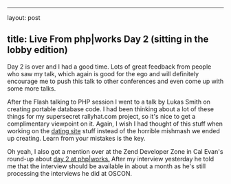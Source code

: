 <hr />

<p>layout: post</p>

<h2>title: Live From php|works Day 2 (sitting in the lobby edition)</h2>

<p>
Day 2 is over and I had a good time.  Lots of great feedback from people who saw my talk, which again is good for the ego and will definitely encourage me to push this talk to other conferences and even come up with some more talks.
</p>

<p>
After the Flash talking to PHP session I went to a talk by Lukas Smith on creating portable database code.  I had been thinking about a lot of these things for my supersecret rallyhat.com project, so it's nice to get a complimentary viewpoint on it.  Again, I wish I had thought of this stuff when working on the <a href="http://www.sexsearch.com">dating site</a> stuff instead of the horrible mishmash we ended up creating.  Learn from your mistakes is the key.
</p>

<p>
Oh yeah, I also got a mention over at the Zend Developer Zone in Cal Evan's round-up about <a href="http://devzone.zend.com/node/view/id/916">day 2 at php|works.</a> After my interview yesterday he told me that the interview should be available in about a month as he's still processing the interviews he did at OSCON.
</p>
